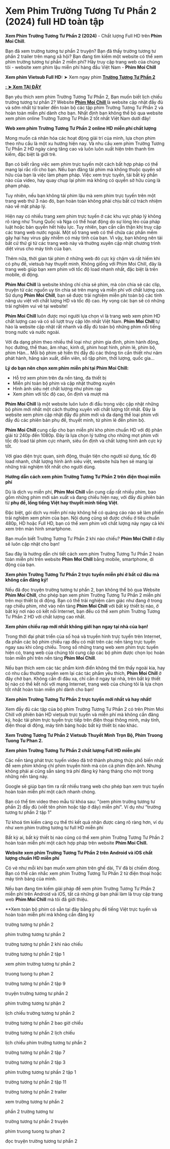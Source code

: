 <h1><strong>Xem Phim Trường Tương Tư Phần 2 (2024)</strong> full HD toàn tập </h1>
<p><strong>Xem Phim Trường Tương Tư Phần 2 (2024)</strong> - Chất lượng Full HD trên<strong> Phim Moi Chill</strong>. </p>
<p>Bạn đã xem trường tương tư phần 2 truyện? Bạn đã thấy trường tương tư phần 2 trailer trên mạng xã hội? Bạn đang tìm kiếm một website có thể xem phim trường tương tư phần 2 miễn phí? Hãy truy cập trang web của chúng tôi - website xem phim lậu miễn phí hàng đầu Việt Nam - <strong>Phim Moi Chill</strong></p>
<p><strong>Xem phim Vietsub Full HD:</strong> ➤ Xem ngay phim <strong><a href="winterhymn.ne">Trường Tương Tư Phần 2</a></strong></p>
<p><strong><a href="winterhymn.net">: ➤ Xem TẠI ĐÂY</a></strong></p>
<p>Bạn yêu thích xem phim Trường Tương Tư Phần 2, Bạn muốn biết lịch chiếu trường tương tư phần 2? Website <a href="winterhymn.net"><strong>Phim Moi Chill </strong></a>là website cập nhật đầy đủ và sớm nhất từ trailer đến toàn bộ các tập phim Trường Tương Tư Phần 2 và hoàn toàn miễn phí dành cho bạn. Nhất định bạn không thể bỏ qua website xem phim online Trường Tương Tư Phần 2 tốt nhất Việt Nam dưới đây! </p>
<p><strong>Web xem phim Trường Tương Tư Phần 2 online HD miễn phí chất lượng</strong></p>
<p>Mong muốn cá nhân hóa các hoạt động giải trí của mình, lựa chọn phim theo nhu cầu là một xu hướng hiện nay. Và nhu cầu xem phim Trường Tương Tư Phần 2 HD ngày càng tăng cao và luôn luôn xuất hiện trên thanh tìm kiếm, đặc biệt là giới trẻ.</p>
<p>Bạn có biết rằng việc xem phim trực tuyến một cách bất hợp pháp có thể mang lại rắc rối cho bạn. Nếu bạn đăng tải phim mà không thuộc quyền sở hữu của bạn là việc làm phạm pháp. Việc xem trực tuyến, tải bất kỳ phần nào của video, hay quay chụp lại phim mà không có quyền sở hữu cùng là phạm pháp. </p>
<p>Tuy nhiên, nếu bạn không tải phim lậu mà xem phim trực tuyến trên một trang web thứ 3 nào đó, bạn hoàn toàn không phải chịu bất cứ trách nhiệm nào về mặt pháp lý. </p>
<p>Hiện nay có nhiều trang xem phim trực tuyến ở các khu vực pháp lý không rõ ràng như Trung Quốc và Nga có thể hoạt động do sự lỏng lẻo của pháp luật hoặc bản quyền hết hiệu lực. Tuy nhiên, bạn cần cẩn thận khi truy cập các trang web nước ngoài. Một số trang web có thể chứa các phần mềm gây hại hay virus gây nhiễm có máy tính của bạn. Vì vậy, bạn không nên tải bất cứ thứ gì từ các trang web này và thường xuyên cập nhật chương trình diệt virus cho máy tính của bạn. </p>
<p>Thêm nữa, thời gian tải phim ở những web đó cực kỳ chậm và rất hiếm khi có phụ đề, vietsub hay thuyết minh. Không giống với Phim Moi Chill, đây là trang web giúp bạn xem phim với tốc độ load nhanh nhất, đặc biệt là trên mobile, di động. </p>
<p><strong>Phim Moi Chill</strong> là website không chỉ chia sẻ phim, mà còn chia sẻ các clip, truyện từ các nguồn uy tín chia sẻ trên mạng và miễn phí với chất lượng cao. Sử dụng <strong>Phim Moi Chill</strong>, bạn sẽ được trải nghiệm miễn phí toàn bộ các tính năng ưu việt với chất lượng HD và tốc độ cao. Hy vọng các bạn sẽ có những trải nghiệm vui vẻ tại website! </p>
<p><strong>Phim Moi Chill </strong>luôn được mọi người lựa chọn vì là trang web xem phim HD chất lượng cao và có số lượt truy cập lớn nhất Việt Nam. <strong>Phim Moi Chill </strong>tự hào là website cập nhật rất nhanh và đầy đủ toàn bộ những phim nổi tiếng trong nước và nước ngoài. </p>
<p>Với đa dạng phim theo nhiều thể loại như: phim gia đình, phim hành động, học đường, thể thao, âm nhạc, kinh dị, phim hoạt hình, phim lẻ, phim bộ, phim Hàn… Mỗi bộ phim sẽ hiển thị đầy đủ các thông tin cần thiết như năm phát hành, hãng sản xuất, diễn viên, số tập phim, thời lượng, quốc gia…</p>
<p><strong>Lý do bạn nên chọn xem phim miễn phí tại Phim Moi Chill:</strong></p>
<ul>
<li aria-level="1">Hỗ trợ xem phim trên đa nền tảng, đa thiết bị</li>
<li aria-level="1">Miễn phí toàn bộ phim và cập nhật thường xuyên</li>
<li aria-level="1">Hình ảnh siêu nét chất lượng như phim rạp</li>
<li aria-level="1">Xem phim với tốc độ cao, ổn định và mượt mà</li>
</ul>
<p><strong>Phim Moi Chill</strong> là một website luôn luôn đi đầu trong việc cập nhật những bộ phim mới nhất một cách thường xuyên với chất lượng tốt nhất. Đây là website xem phim cập nhật đầy đủ phim mới và đa dạng thể loại phim với đầy đủ các phiên bản phụ đề, thuyết minh, từ phim lẻ đến phim bộ.</p>
<p><strong>Phim Moi Chill </strong>cung cấp cho bạn miễn phí kho phim chuẩn HD với độ phân giải từ 240p đến 1080p. Đây là lựa chọn lý tưởng cho những mọt phim với tốc độ load tải phim cực nhanh, siêu ổn định và chất lượng hình ảnh cực kỳ tốt.</p>
<p>Với giao diện trực quan, sinh động, thuận tiện cho người sử dụng, tốc độ load nhanh, chất lượng hình ảnh siêu việt, website hứa hẹn sẽ mang lại những trải nghiệm tốt nhất cho người dùng. </p>
<p><strong>Hướng dẫn cách xem phim Trường Tương Tư Phần 2 trên điện thoại miễn phí</strong></p>
<p>Dù là dịch vụ miễn phí, <strong>Phim Moi Chill </strong>vẫn cung cấp rất nhiều phim, bao gồm những phim mới sản xuất và đang chiếu hiện nay, với đầy đủ phiên bản từ <strong>phụ đề, lồng tiếng Việt hay thuyết minh tiếng Việt</strong>. </p>
<p>Đặc biệt, gói dịch vụ miễn phí này không hề có quảng cáo nào sẽ làm phiền trải nghiệm xem phim của bạn. Nội dung cũng sẽ được chiếu ở tiêu chuẩn 480p, HD hoặc Full HD, bạn có thể xem phim với chất lượng này ngay cả khi xem trên màn hình smartphone. </p>
<p>Bạn muốn biết Trường Tương Tư Phần 2 khi nào chiếu? <strong>Phim Moi Chill </strong>ở đây sẽ luôn cập nhật cho bạn!</p>
<p>Sau đây là hướng dẫn chi tiết cách xem phim Trường Tương Tư Phần 2 hoàn toàn miễn phí trên website <strong>Phim Moi Chill </strong>bằng mobile, smartphone, di động của bạn. </p>
<p><strong>Xem phim Trường Tương Tư Phần 2 trực tuyến miễn phí ở bất cứ đâu mà không cần đăng ký! </strong></p>
<p>Nếu đã đọc truyện trường tương tư phần 2, bạn không thể bỏ qua Website <strong>Phim Moi Chill</strong>, cho phép bạn xem phim Trường Tương Tư Phần 2 miễn phí trên mọi thiết bị di động. Bạn có thể trải nghiệm cảm giác như đang ở trong rạp chiếu phim, nhờ vào nền tảng <strong>Phim Moi Chill</strong> với bất kỳ thiết bị nào, ở bất kỳ nơi nào có kết nối Internet, bạn đều có thể xem phim Trường Tương Tư Phần 2 HD với chất lượng cao nhất.</p>
<p><strong>Xem phim chiếu rạp mới nhất không giới hạn ngay tại nhà của bạn! </strong></p>
<p>Trong thời đại phát triển của số hoá và truyền hình trực tuyến trên Internet, đa phần các bộ phim chiếu rạp đều có mặt trên các nền tảng trực tuyến ngay sau khi công chiếu. Trong số những trang web xem phim trực tuyến hiện có, trang web của chúng tôi cung cấp các bộ phim được chọn lọc hoàn toàn miễn phí trên nền tảng <strong>Phim Moi Chill</strong>.</p>
<p>Nếu bạn thích xem các tác phẩm kinh điển không thể tìm thấy ngoài kia, hay có nhu cầu thường xuyên xem lại các tác phẩm yêu thích, <strong>Phim Moi Chill </strong>ở đây chờ bạn. Không cần đi đâu xa, chỉ cần ở ngay tại nhà, trên bất kỳ thiết bị nào có thể kết nối với mạng Internet, trang web của chúng tôi là lựa chọn tốt nhất hoàn toàn miễn phí dành cho bạn! </p>
<p><strong>Xem phim Trường Tương Tư Phần 2 trực tuyến mới nhất và hay nhất!</strong></p>
<p>Xem đầy đủ các tập của bộ phim Trường Tương Tư Phần 2 có trên Phim Moi Chill với phiên bản HD vietsub trực tuyến và miễn phí mà không cần đăng ký, hoặc tải phim trực tuyến trực tiếp trên điện thoại thông minh, máy tính, điện thoại di động, máy tính bảng hoặc bất kỳ thiết bị nào khác. </p>
<p><strong>Xem Trường Tương Tư Phần 2 Vietsub Thuyết Minh Trọn Bộ, Phim Truong Tuong Tu Phan 2. </strong></p>
<p><strong>Xem phim Trường Tương Tư Phần 2 chất lượng Full HD miễn phí</strong></p>
<p>Các nền tảng phát trực tuyến video đã trở thành phương thức phổ biến nhất để xem phim không chỉ phim truyền hình mà còn cả phim điện ảnh. Nhưng không phải ai cũng sẵn sàng trả phí đăng ký hàng tháng cho một trong những nền tảng này.</p>
<p>Google sẽ giúp bạn tìm ra rất nhiều trang web cho phép bạn xem trực tuyến hoàn toàn miễn phí một cách nhanh chóng.</p>
<p>Bạn có thể tìm video theo mẫu từ khóa sau: "(xem phim trường tương tư phần 2) đầy đủ (viết tên phim hoặc tập ở đây) miễn phí". Ví dụ như “trường tương tư phần 2 tập 1” </p>
<p>Từ khoá tìm kiếm càng cụ thể thì kết quả nhận được càng rõ ràng hơn, ví dụ như xem phim trường tương tư full HD miễn phí</p>
<p>Bất kỳ ai, bất kỳ thiết bị nào cũng có thể xem phim Trường Tương Tư Phần 2 hoàn toàn miễn phí một cách hợp pháp trên website <strong>Phim Moi Chill. </strong></p>
<p><strong>Website xem phim Trường Tương Tư Phần 2 trên Android và iOS chất lượng chuẩn HD miễn phí </strong></p>
<p>Có vẻ như mỗi khi bạn muốn xem phim trên ghế dài, TV đã bị chiếm đóng. Bạn có thể cân nhắc xem phim Trường Tương Tư Phần 2 từ điện thoại hoặc máy tính bảng của mình. </p>
<p>Nếu bạn đang tìm kiếm giải pháp để xem phim Trường Tương Tư Phần 2 miễn phí trên Android và iOS, tất cả những gì bạn phải làm là truy cập trang web <strong>Phim Moi Chill</strong> mà tôi đã giới thiệu.</p>
<p>**Xem toàn bộ phim có sẵn tại đây bằng phụ đề tiếng Việt trực tuyến và hoàn toàn miễn phí mà không cần đăng ký</p>
<p>trường tương tư phần 2</p>
<p>phim trường tương tư phần 2</p>
<p>trường tương tư phần 2 khi nào chiếu</p>
<p>trường tương tư phần 2 tập 1</p>
<p>xem phim trường tương tư phần 2</p>
<p>truong tuong tu phan 2</p>
<p>trường tương tư phần 2 tập 9</p>
<p>truyện trường tương tư phần 2</p>
<p>phim trường tương tư phận 2</p>
<p>lịch chiếu trường tương tư phần 2</p>
<p>trường tương tư phần 2 bao giờ chiếu</p>
<p>trường tương tư phần 2 lịch chiếu</p>
<p>lịch chiếu phim trường tương tư phần 2</p>
<p>trường tương tư phần 2 tập 7</p>
<p>trường tương tư phần 2 tập 3</p>
<p>phim trường tương tư phần 2 tập 1</p>
<p>trường tương tư phần 2 tập 11</p>
<p>trường tương tư phần 2 trailer</p>
<p>xem trường tương tư phần 2</p>
<p>phần 2 trường tương tư</p>
<p>trường tương tư phần 2 truyện</p>
<p>phim truong tuong tu phan 2</p>
<p>đọc truyện trường tương tư phần 2</p>
